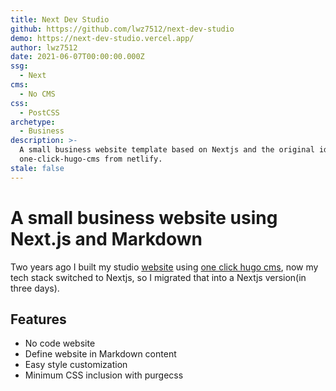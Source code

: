 ```yaml
---
title: Next Dev Studio
github: https://github.com/lwz7512/next-dev-studio
demo: https://next-dev-studio.vercel.app/
author: lwz7512
date: 2021-06-07T00:00:00.000Z
ssg:
  - Next
cms:
  - No CMS
css:
  - PostCSS
archetype:
  - Business
description: >-
  A small business website template based on Nextjs and the original idea of
  one-click-hugo-cms from netlify.
stale: false
---
```


# A small business website using Next.js and Markdown

Two years ago I built my studio [website](https://github.com/lwz7512/one-click-hugo-cms) using [one click hugo cms](https://github.com/netlify-templates/one-click-hugo-cms), now my tech stack switched to Nextjs, so I migrated that into a Nextjs version(in three days).

## Features

* No code website
* Define website in Markdown content
* Easy style customization
* Minimum CSS inclusion with purgecss
